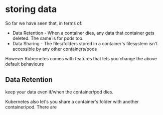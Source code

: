 # storing data

So far we have seen that, in terms of:

- Data Retention - When a container dies, any data that container gets deleted. The same is for pods too.
- Data Sharing - The files/folders stored in a container's filesystem isn't accessible by any other containers/pods

However Kubernetes comes with features that lets you change the above default behaviours

## Data Retention

keep your data even if/when the container/pod dies.

Kubernetes also let's you share a container's folder with another container/pod. There are